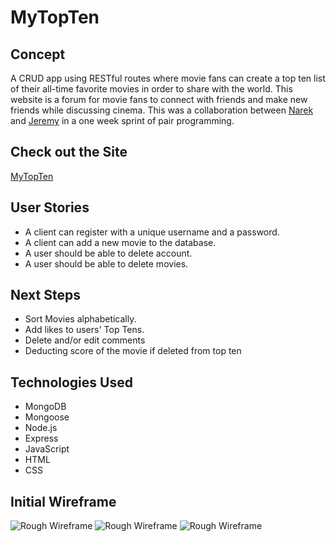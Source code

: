 # MyTopTen

## Concept
A CRUD app using RESTful routes where movie fans can create a top ten list of their all-time favorite movies in order to share with the world. This website is a forum for movie fans to connect with friends and make new friends while discussing cinema. This was a collaboration between [Narek](https://mytopten.herokuapp.com/) and [Jeremy](https://github.com/jyandell83/) in a one week sprint of pair programming.

## Check out the Site
[MyTopTen](https://mytopten.herokuapp.com/)

## User Stories
- A client can register with a unique username and a password.
- A client can add a new movie to the database.
- A user should be able to delete account.
- A user should be able to delete movies.


## Next Steps
- Sort Movies alphabetically.
- Add likes to users' Top Tens.
- Delete and/or edit comments
- Deducting score of the movie if deleted from top ten

## Technologies Used
- MongoDB
- Mongoose
- Node.js
- Express
- JavaScript 
- HTML
- CSS



## Initial Wireframe
![Rough Wireframe](https://i.imgur.com/3XN2GXU.jpg)
![Rough Wireframe](https://i.imgur.com/VJeR7Zb.jpg)
![Rough Wireframe](https://i.imgur.com/s8BsTIz.jpg)



